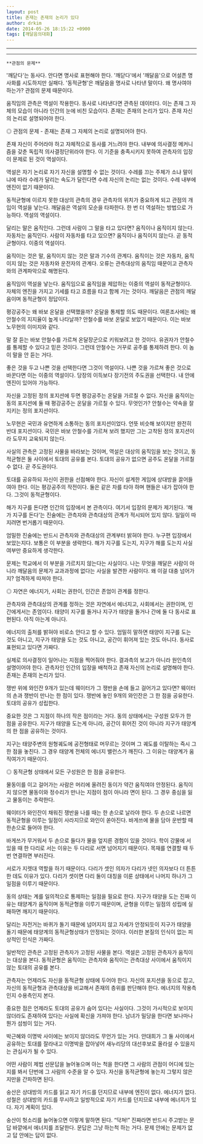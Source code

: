 ```yaml
---
layout: post
title: 존재는 존재의 논리가 있다
author: drkim
date: 2014-05-26 18:15:22 +0900
tags: [깨달음의대화]
---
```


****

****

  

    **관점의 문제**

  


'깨닫다'는 동사다. 안다면 명사로 표현해야 한다. '깨닫다'에서 '깨달음'으로 어설픈 명사화를 시도하지만 실패다. '동적균형'은 깨달음을 명사로 나타낸 말이다. 왜 명사여야 하는가? 관점의 문제 때문이다.

  


움직임의 관측은 역설이 작용한다. 동사로 나타낸다면 관측된 데이터다. 이는 존재 그 자체의 모습이 아니라 인간의 눈에 비친 모습이다. 존재는 존재의 논리가 있다. 존재 자신의 논리로 설명되어야 한다. 

  


◎ 관점의 문제 - 존재는 존재 그 자체의 논리로 설명되어야 한다. 

  


존재 자신이 주어라야 하고 자체적으로 동사를 거느려야 한다. 내부에 의사결정 메커니즘을 갖춘 독립적 의사결정단위라야 한다. 이 기준을 충족시키지 못하여 관측자의 입장이 문제로 된 것이 역설이다.

  


역설은 자기 논리로 자기 자신을 설명할 수 없는 것이다. 수레를 끄는 주체가 소냐 말이냐에 따라 수레가 달리는 속도가 달린다면 수레 자신의 논리는 없는 것이다. 수레 내부에 엔진이 없기 때문이다. 

  


동적균형에 이르지 못한 대상의 관측의 경우 관측자의 위치가 중요하게 되고 관점의 개입이 역설을 낳는다. 깨달음은 역설의 모순을 타파한다. 한 번 더 역설하는 방법으로 가능하다. 역설의 역설이다. 

  


달리는 말은 움직인다. 그런데 사람이 그 말을 타고 있다면? 움직이나 움직이지 않는다. 자동차는 움직인다. 사람이 자동차를 타고 있으면? 움직이나 움직이지 않는다. 곧 동적균형이다. 이중의 역설이다. 

  


움직이는 것은 말, 움직이지 않는 것은 말과 기수의 관계다. 움직이는 것은 자동차, 움직이지 않는 것은 자동차와 운전자의 관계다. 오류는 관측대상의 움직임 때문이고 관측자와의 관계파악으로 해명된다. 

  


움직임이 역설을 낳는다. 움직임으로 움직임을 제압하는 이중의 역설이 동적균형이다. 자체의 엔진을 가지고 기세를 타고 흐름을 타고 함께 가는 것이다. 깨달음은 관점의 깨달음이며 동적균형이 정답이다.

  


평강공주는 왜 바보 온달을 선택했을까? 온달을 통제할 의도 때문이다. 여론조사에는 왜 안철수의 지지율이 높게 나타날까? 안철수를 바보 온달로 보았기 때문이다. 이는 바보 노무현의 이미지와 같다. 

  


말 잘 듣는 바보 안철수를 가르쳐 온달장군으로 키워보려고 한 것이다. 유권자가 안철수를 통제할 수 있다고 믿은 것이다. 그런데 안철수는 거꾸로 공주를 통제하려 한다. 이 놈이 말을 안 듣는 거다. 

  


좋은 것을 두고 나쁜 것을 선택한다면 그것이 역설이다. 나쁜 것을 가르쳐 좋은 것으로 바꾼다면 이는 이중의 역설이다. 당장의 이득보다 장기전의 주도권을 선택한다. 내 안에 엔진이 있어야 가능하다.

  


자신을 고정된 정의 포지션에 두면 평강공주는 온달을 가르칠 수 없다. 자신을 움직이는 동의 포지션에 둘 때 평강공주는 온달을 가르칠 수 있다. 무엇인가? 안철수는 약속을 잘 지키는 정의 포지션이다.

  


노무현은 국민과 유연하게 소통하는 동의 포지션이었다. 언뜻 비슷해 보이지만 완전히 반대 포지션이다. 국민은 바보 안철수를 가르쳐 보려 했지만 그는 고착된 정의 포지션이라 도무지 교육되지 않는다. 

  


사실의 관측은 고정된 사물을 바라보는 것이며, 역설은 대상의 움직임을 보는 것이고, 동적균형은 둘 사이에서 토대의 공유를 본다. 토대의 공유가 없으면 공주도 온달을 가르칠 수 없다. 곧 주도권이다.

  


토대를 공유하되 자신이 권한을 선점해야 한다. 자신이 설계한 게임에 상대방을 끌어들여야 한다. 이는 평강공주의 작전이다. 둘은 같은 차를 타야 하며 핸들은 내가 잡아야 한다. 그것이 동적균형이다. 

  


해가 지구를 돈다면 인간의 입장에서 본 관측이다. 여기서 입장의 문제가 제기된다. '해가 지구를 돈다'는 진술에는 관측자와 관측대상의 관계가 적시되어 있지 않다. 일일이 따지려면 번거롭기 때문이다.

  


엄밀한 진술에는 반드시 관측자와 관측대상의 관계부터 밝혀야 한다. 누구편 입장에서 보았는지다. 보통은 이 부분을 생략한다. 해가 지구를 도는지, 지구가 해를 도는지 사실여부만 중요하게 생각한다. 

  


문제는 학교에서 이 부분을 가르치지 않는다는 사실이다. 나는 무엇을 깨달은 사람이 아니라 깨달음의 문제가 교과과정에 없다는 사실을 발견한 사람이다. 왜 이걸 대충 넘어가지? 엄격하게 따져야 한다.

  


◎ 자연은 에너지가, 사회는 권한이, 인간은 존엄이 관계를 정한다. 

  


관측자와 관측대상의 관계를 정하는 것은 자연에서 에너지고, 사회에서는 권한이며, 인간에게서는 존엄이다. 태양이 지구를 돌거나 지구가 태양을 돌거나 간에 둘 다 동사로 표현된다. 아직 아는게 아니다.

  


에너지의 출처를 밝혀야 비로소 안다고 할 수 있다. 엄밀히 말하면 태양이 지구를 도는 것도 아니고, 지구가 태양을 도는 것도 아니고, 공간이 휘어져 있는 것도 아니다. 동사로 표현되고 있다면 가짜다.

  


실제로 의사결정이 일어나는 지점을 찍어줘야 한다. 결과측의 보고가 아니라 원인측의 설명이어야 한다. 관측자인 인간의 입장을 배척하고 존재 자신의 논리로 설명해야 한다. 존재는 존재의 논리가 있다. 

  


쟁반 위에 와인잔 9개가 있는데 웨이터가 그 쟁반을 손에 들고 걸어가고 있다면? 웨이터의 손과 쟁반이 만나는 한 점이 있다. 쟁반에 놓인 9개의 와인잔은 그 한 점을 공유한다. 토대의 공유가 성립한다. 

  


중요한 것은 그 지점이 하나의 작은 점이라는 거다. 동의 상태에서는 구성원 모두가 한 점을 공유한다. 지구가 태양을 도는게 아니라, 공간이 휘어진 것이 아니라 지구가 태양계의 한 점을 공유하는 것이다. 

  


지구는 태양주변의 원형궤도에 공전형태로 머무르는 것이며 그 궤도를 이탈하는 즉시 그 한 점을 놓친다. 그 경우 태양계 전체의 에너지 밸런스가 깨진다. 그 이유는 태양계가 움직여가기 때문이다. 

  


◎ 동적균형 상태에서 모든 구성원은 한 점을 공유한다. 

  


물동이를 이고 걸어가는 사람은 머리에 올려진 동이가 약간 움직여야 안정된다. 움직이지 않으면 물동이와 정수리가 만나는 지점이 점이 아니라 면이 된다. 그 경우 중심을 잃고 물동이는 추락한다. 

  


웨이터가 와인잔이 채워진 쟁반을 나를 때는 한 손으로 날라야 한다. 두 손으로 나르면 동적균형을 이루는 일점이 사라지므로 와인이 쏟아진다. 바게쓰에 물을 담아 운반할 때 한손으로 들어야 한다. 

  


바게쓰가 무거워서 두 손으로 들다가 물을 엎지른 경험이 있을 것이다. 학이 강물에 서 있을 때 한 다리로 서는 이유는 두 다리로 서면 넘어지기 때문이다. 목재를 연결할 때 두 번 연결하면 부러진다. 

  


서로가 지렛대 역할을 하기 때문이다. 다리가 셋인 의자가 다리가 넷인 의자보다 더 튼튼한 데도 이유가 있다. 다리가 셋이면 다리 둘이 대칭을 이룬 상태에서 나머지 하나가 그 일점을 이루기 때문이다. 

  


동의 상태는 계를 일의적으로 통제하는 일점을 필요로 한다. 지구가 태양을 도는 진짜 이유는 태양계가 움직이며 동적균형을 이루기 때문이며, 균형을 이루는 일점의 성립에 실패하면 깨지기 때문이다. 

  


달리는 자전거는 바퀴가 돌기 때문에 넘어지지 않고 자세가 안정되듯이 지구가 태양을 돌기 때문에 태양계의 동적균형상태가 안정되는 것이다. 이러한 본질의 인식이 없는 피상적인 인식은 가짜다. 

  


일반적인 관측은 고정된 관측자가 고정된 사물을 본다. 역설은 고정된 관측자가 움직이는 대상을 본다. 동적균형은 움직이는 관측자와 움직이는 관측대상 사이에서 움직이지 않는 토대의 공유를 본다. 

  


관측자는 언제라도 자신을 동적균형 상태에 두어야 한다. 자신의 포지션을 동으로 잡고, 자신의 동적균형과 관측대상을 비교해서 존재의 층위를 판단해야 한다. 에너지의 작용측인지 수용측인지 본다.

  


중요한 점은 언제라도 토대의 공유가 숨어 있다는 사실이다. 그것이 가시적으로 보이지 않더라도 존재하여 있다는 사실에 확신을 가져야 한다. 남녀가 밀당을 한다면 보나마나 뭔가 섬씽이 있는 거다. 

  


박근혜와 이명박 사이에는 보이지 않더라도 무언가 있는 거다. 안대희가 그 둘 사이에서 공유하는 토대를 잘라내고 이명박을 잡아넣어 새누리당의 대선후보로 올라설 수 있을지는 관심사가 될 수 있다. 

  


어떤 사람이 제법 선문답을 늘어놓으며 아는 척을 한다면 그 사람의 관점이 어디에 있는지를 봐서 단번에 그 사람의 수준을 알 수 있다. 자신을 동적균형에 놓는지 그렇지 않은지만을 간파하면 된다. 

  


숭산은 상대방의 카드를 읽고 자기 카드를 던지므로 내부에 엔진이 없다. 에너지가 없다. 성철은 상대방의 카드를 무시하고 일방적으로 자기 카드를 던지므로 내부에 에너지가 있다. 자기 계획이 있다. 

  


숭산이 헛소리를 늘어놓으면 이렇게 말하면 된다. “닥쳐!” 진짜라면 반드시 주고받는 문답 바깥에서 에너지를 조달한다. 문답은 그냥 하는척 하는 거다. 문제 안에는 문제가 없고 답 안에는 답이 없다.